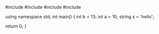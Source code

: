 
#include <iostream>
#include <string>
#include <cstring>
#include <algorithm>

using namespace std;
int main() {
int b = 13;
int a = 10;
string s = 'hello';

return 0;
}